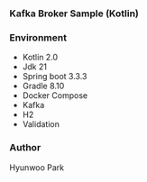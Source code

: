 ### Kafka Broker Sample (Kotlin)

### Environment
  - Kotlin 2.0
  - Jdk 21
  - Spring boot 3.3.3
  - Gradle 8.10
  - Docker Compose
  - Kafka
  - H2
  - Validation

### Author

Hyunwoo Park
